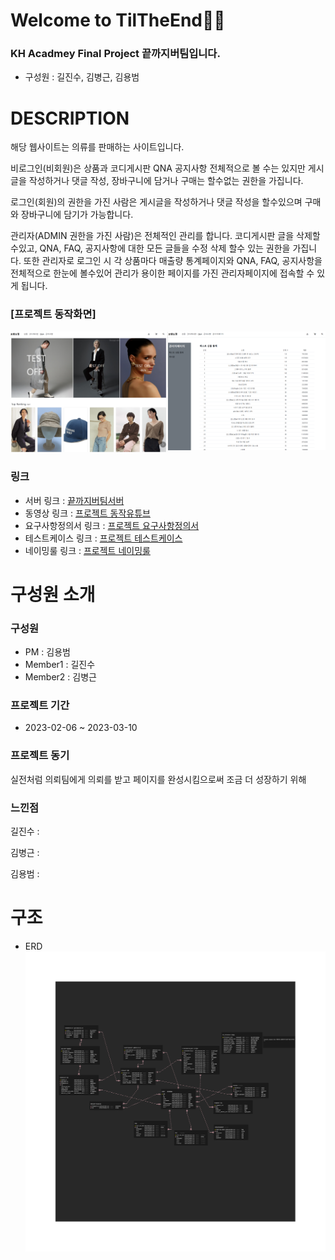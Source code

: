 # **Welcome to TilTheEnd👩‍💻**

### KH Acadmey Final Project **끝까지버팀**입니다.
- 구성원 : 길진수, 김병근, 김용범

# **DESCRIPTION**





해당 웹사이트는 의류를 판매하는 사이트입니다.   

비로그인(비회원)은 상품과 코디게시판 QNA 공지사항 전체적으로 볼 수는 있지만 게시글을 작성하거나 댓글 작성, 장바구니에 담거나 구매는 할수없는 권한을 가집니다.   

로그인(회원)의 권한을 가진 사람은 게시글을 작성하거나 댓글 작성을 할수있으며 구매와 장바구니에 담기가 가능합니다.

관리자(ADMIN 권한을 가진 사람)은 전체적인 관리를 합니다. 코디게시판 글을 삭제할수있고, QNA, FAQ, 공지사항에 대한 모든 글들을 수정 삭제 할수 있는 권한을 가집니다. 또한 관리자로 로그인 시 각 상품마다 매출량 통계페이지와  QNA, FAQ, 공지사항을 전체적으로 한눈에 볼수있어 관리가 용이한 페이지를 가진 관리자페이지에 접속할 수 있게 됩니다. 

### **[프로젝트 동작화면]**
<!-- ![메인화면](./refer/%EB%A9%94%EC%9D%B8%ED%99%94%EB%A9%B4.PNG) -->
<img src="./refer/%EB%A9%94%EC%9D%B8%ED%99%94%EB%A9%B4.PNG" width="50%" height=""></img>
<img src="./refer/%EA%B4%80%EB%A6%AC%EC%9E%90%ED%99%94%EB%A9%B4.PNG" width="50%" height="" align="right"></img>
### 링크
- 서버 링크 : [끝까지버팀서버](http://yongbeom.mynetgear.com:8080/)
- 동영상 링크 : [프로젝트 동작유튜브](#)
- 요구사항정의서 링크 : [프로젝트 요구사항정의서](./refer/%EB%81%9D%EA%B9%8C%EC%A7%80%EB%B2%84%ED%8C%80-%EC%9A%94%EA%B5%AC%EC%82%AC%ED%95%AD%EC%A0%95%EC%9D%98%EC%84%9C.xlsx)
- 테스트케이스 링크 : [프로젝트 테스트케이스](./refer/%EB%81%9D%EA%B9%8C%EC%A7%80%EB%B2%84%ED%8C%80-%ED%85%8C%EC%8A%A4%ED%8A%B8%EC%BC%80%EC%9D%B4%EC%8A%A4%20(1).xlsx)
- 네이밍룰 링크 : [프로젝트 네이밍룰](./refer/Naming_Rule_%EB%81%9D%EA%B9%8C%EC%A7%80%EB%B2%84%ED%8C%80.xlsx)

# **구성원 소개**
### 구성원
- PM : 김용범
- Member1 : 길진수
- Member2 : 김병근
### 프로젝트 기간
- 2023-02-06 ~ 2023-03-10
### 프로젝트 동기
실전처럼 의뢰팀에게 의뢰를 받고 페이지를 완성시킴으로써 조금 더 성장하기 위해

### 느낀점
길진수 :   

김병근 :   

김용범 :

# **구조**
- ERD
![메인화면](./refer/tiltheend.png)
<!-- <img src="./refer/tiltheend.png" width="100%" height=""></img> -->